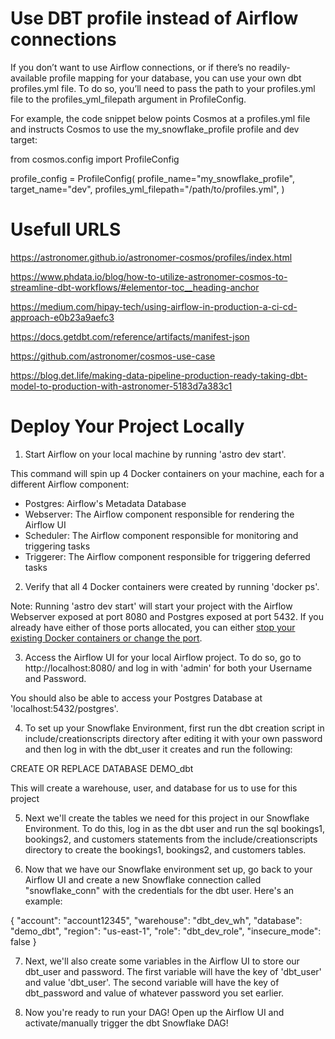 Use DBT profile instead of Airflow connections
==============================================


If you don’t want to use Airflow connections, or if there’s no readily-available profile mapping for your database, you can use your own dbt profiles.yml file. To do so, you’ll need to pass the path to your profiles.yml file to the profiles_yml_filepath argument in ProfileConfig.

For example, the code snippet below points Cosmos at a profiles.yml file and instructs Cosmos to use the my_snowflake_profile profile and dev target:

from cosmos.config import ProfileConfig

profile_config = ProfileConfig(
    profile_name="my_snowflake_profile",
    target_name="dev",
    profiles_yml_filepath="/path/to/profiles.yml",
)




Usefull URLS
============

https://astronomer.github.io/astronomer-cosmos/profiles/index.html

https://www.phdata.io/blog/how-to-utilize-astronomer-cosmos-to-streamline-dbt-workflows/#elementor-toc__heading-anchor

https://medium.com/hipay-tech/using-airflow-in-production-a-ci-cd-approach-e0b23a9aefc3

https://docs.getdbt.com/reference/artifacts/manifest-json

https://github.com/astronomer/cosmos-use-case

https://blog.det.life/making-data-pipeline-production-ready-taking-dbt-model-to-production-with-astronomer-5183d7a383c1

Deploy Your Project Locally
===========================

1. Start Airflow on your local machine by running 'astro dev start'.

This command will spin up 4 Docker containers on your machine, each for a different Airflow component:

- Postgres: Airflow's Metadata Database
- Webserver: The Airflow component responsible for rendering the Airflow UI
- Scheduler: The Airflow component responsible for monitoring and triggering tasks
- Triggerer: The Airflow component responsible for triggering deferred tasks

2. Verify that all 4 Docker containers were created by running 'docker ps'.

Note: Running 'astro dev start' will start your project with the Airflow Webserver exposed at port 8080 and Postgres exposed at port 5432. If you already have either of those ports allocated, you can either [stop your existing Docker containers or change the port](https://docs.astronomer.io/astro/test-and-troubleshoot-locally#ports-are-not-available).

3. Access the Airflow UI for your local Airflow project. To do so, go to http://localhost:8080/ and log in with 'admin' for both your Username and Password.

You should also be able to access your Postgres Database at 'localhost:5432/postgres'.

4. To set up your Snowflake Environment, first run the dbt creation script in include/creationscripts directory after editing it with your own password and then log in with the dbt_user it creates and run the following:

CREATE OR REPLACE DATABASE DEMO_dbt

This will create a warehouse, user, and database for us to use for this project

5. Next we'll create the tables we need for this project in our Snowflake Environment. To do this, log in as the dbt user and run the sql bookings1, bookings2, and customers statements from the include/creationscripts directory to create the bookings1, bookings2, and customers tables. 

6. Now that we have our Snowflake environment set up, go back to your Airflow UI and create a new Snowflake connection called "snowflake_conn" with the credentials for the dbt user. Here's an example:

{
  "account": "account12345",
  "warehouse": "dbt_dev_wh",
  "database": "demo_dbt",
  "region": "us-east-1",
  "role": "dbt_dev_role",
  "insecure_mode": false
}

7. Next, we'll also create some variables in the Airflow UI to store our dbt_user and password. The first variable will have the key of 'dbt_user' and value 'dbt_user'. The second variable will have the key of dbt_password and value of whatever password you set earlier. 

8. Now you're ready to run your DAG! Open up the Airflow UI and activate/manually trigger the dbt Snowflake DAG!
